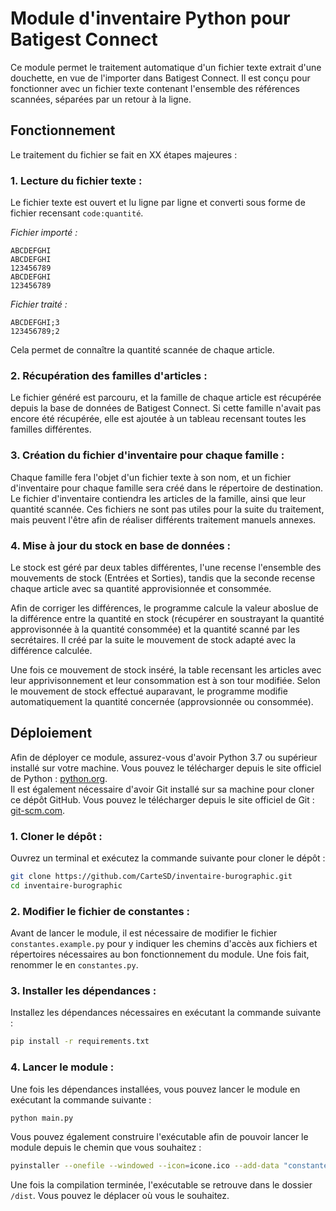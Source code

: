 # Module d'inventaire Python pour Batigest Connect
Ce module permet le traitement automatique d'un fichier texte extrait d'une douchette, en vue de l'importer dans Batigest Connect. Il est conçu pour fonctionner avec un fichier texte contenant l'ensemble des références scannées, séparées par un retour à la ligne.

## Fonctionnement 
Le traitement du fichier se fait en XX étapes majeures :
### 1. **Lecture du fichier texte** :  

Le fichier texte est ouvert et lu ligne par ligne et converti sous forme de fichier recensant `code:quantité`.  

*Fichier importé :*
```
ABCDEFGHI
ABCDEFGHI
123456789
ABCDEFGHI
123456789
```

*Fichier traité :*
```
ABCDEFGHI;3
123456789;2
```

Cela permet de connaître la quantité scannée de chaque article.

### 2. **Récupération des familles d'articles** : 

Le fichier généré est parcouru, et la famille de chaque article est récupérée depuis la base de données de Batigest Connect. Si cette famille n'avait pas encore été récupérée, elle est ajoutée à un tableau recensant toutes les familles différentes.

### 3. **Création du fichier d'inventaire pour chaque famille** :

Chaque famille fera l'objet d'un fichier texte à son nom, et un fichier d'inventaire pour chaque famille sera créé dans le répertoire de destination. Le fichier d'inventaire contiendra les articles de la famille, ainsi que leur quantité scannée. Ces fichiers ne sont pas utiles pour la suite du traitement, mais peuvent l'être afin de réaliser différents traitement manuels annexes.

### 4. **Mise à jour du stock en base de données** :

Le stock est géré par deux tables différentes, l'une recense l'ensemble des mouvements de stock (Entrées et Sorties), tandis que la seconde recense chaque article avec sa quantité approvisionnée et consommée.

Afin de corriger les différences, le programme calcule la valeur aboslue de la différence entre la quantité en stock (récupérer en soustrayant la quantité approvisonnée à la quantité consommée) et la quantité scanné par les secrétaires. Il créé par la suite le mouvement de stock adapté avec la différence calculée.

Une fois ce mouvement de stock inséré, la table recensant les articles avec leur apprivisonnement et leur consommation est à son tour modifiée. Selon le mouvement de stock effectué auparavant, le programme modifie automatiquement la quantité concernée (approvsionnée ou consommée).

## Déploiement

Afin de déployer ce module, assurez-vous d'avoir Python 3.7 ou supérieur installé sur votre machine. Vous pouvez le télécharger depuis le site officiel de Python : [python.org](https://www.python.org/downloads/).  
Il est également nécessaire d'avoir Git installé sur sa machine pour cloner ce dépôt GitHub. Vous pouvez le télécharger depuis le site officiel de Git : [git-scm.com](https://git-scm.com/downloads).

### 1. **Cloner le dépôt** :
Ouvrez un terminal et exécutez la commande suivante pour cloner le dépôt :
```bash
git clone https://github.com/CarteSD/inventaire-burographic.git
cd inventaire-burographic
```

### 2. **Modifier le fichier de constantes** :
Avant de lancer le module, il est nécessaire de modifier le fichier `constantes.example.py` pour y indiquer les chemins d'accès aux fichiers et répertoires nécessaires au bon fonctionnement du module. Une fois fait, renommer le en `constantes.py`.

### 3. **Installer les dépendances** :
Installez les dépendances nécessaires en exécutant la commande suivante :
```bash
pip install -r requirements.txt
```

### 4. **Lancer le module** :
Une fois les dépendances installées, vous pouvez lancer le module en exécutant la commande suivante :
```bash
python main.py
```

Vous pouvez également construire l'exécutable afin de pouvoir lancer le module depuis le chemin que vous souhaitez :
```bash
pyinstaller --onefile --windowed --icon=icone.ico --add-data "constantes.py;." --add-data "icone.ico;." --name "BUROGRAPHIC_Inventaire" main.py
```

Une fois la compilation terminée, l'exécutable se retrouve dans le dossier `/dist`. Vous pouvez le déplacer où vous le souhaitez.